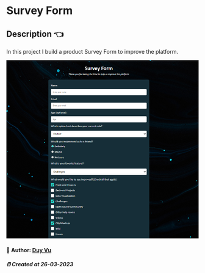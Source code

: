 # Survey Form

##  Description 👈

In this project I build a product Survey Form to improve the platform.

<img src="./assets/imgs/Screenshot.png" alt="screenshot img" />


#### 🐳 Author: [Duy Vu](https://github.com/duyvuxx)

##### ⏰ Created at 26-03-2023

